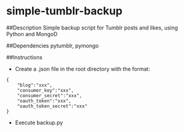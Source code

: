 simple-tumblr-backup
====================

##Description
Simple backup script for Tumblr posts and likes, using Python and MongoD

##Dependencies
pytumblr, pymongo

##Instructions
* Create a .json file in the root directory with the format:
```
{
	"blog":"xxx",
	"consumer_key":"xxx",
	"consumer_secret":"xxx",
	"oauth_token":"xxx",
	"oauth_token_secret":"xxx"
}
```
* Execute backup.py

